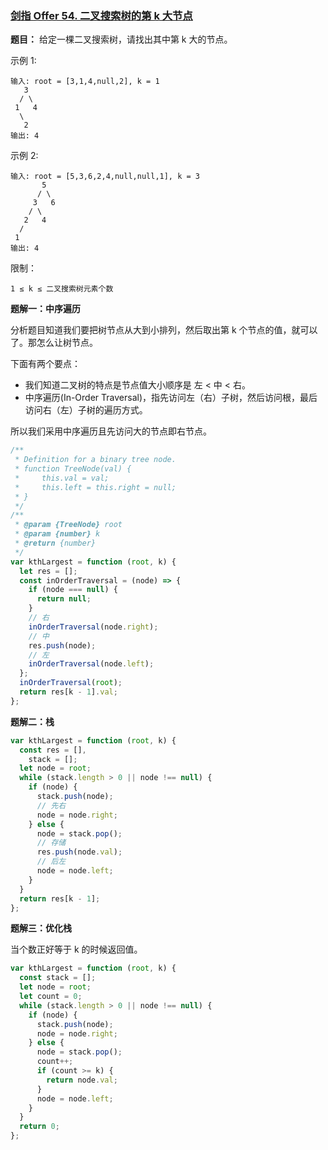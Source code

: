 ### [剑指 Offer 54. 二叉搜索树的第 k 大节点](https://leetcode-cn.com/problems/er-cha-sou-suo-shu-de-di-kda-jie-dian-lcof/)

**题目：** 给定一棵二叉搜索树，请找出其中第 k 大的节点。

示例 1:

```
输入: root = [3,1,4,null,2], k = 1
   3
  / \
 1   4
  \
   2
输出: 4
```

示例 2:

```
输入: root = [5,3,6,2,4,null,null,1], k = 3
       5
      / \
     3   6
    / \
   2   4
  /
 1
输出: 4
```

限制：

```
1 ≤ k ≤ 二叉搜索树元素个数
```

**题解一：中序遍历**

分析题目知道我们要把树节点从大到小排列，然后取出第 k 个节点的值，就可以了。那怎么让树节点。

下面有两个要点：

- 我们知道二叉树的特点是节点值大小顺序是 左 < 中 < 右。
- 中序遍历(In-Order Traversal)，指先访问左（右）子树，然后访问根，最后访问右（左）子树的遍历方式。

所以我们采用中序遍历且先访问大的节点即右节点。

```js
/**
 * Definition for a binary tree node.
 * function TreeNode(val) {
 *     this.val = val;
 *     this.left = this.right = null;
 * }
 */
/**
 * @param {TreeNode} root
 * @param {number} k
 * @return {number}
 */
var kthLargest = function (root, k) {
  let res = [];
  const inOrderTraversal = (node) => {
    if (node === null) {
      return null;
    }
    // 右
    inOrderTraversal(node.right);
    // 中
    res.push(node);
    // 左
    inOrderTraversal(node.left);
  };
  inOrderTraversal(root);
  return res[k - 1].val;
};
```

**题解二：栈**

```js
var kthLargest = function (root, k) {
  const res = [],
    stack = [];
  let node = root;
  while (stack.length > 0 || node !== null) {
    if (node) {
      stack.push(node);
      // 先右
      node = node.right;
    } else {
      node = stack.pop();
      // 存储
      res.push(node.val);
      // 后左
      node = node.left;
    }
  }
  return res[k - 1];
};
```

**题解三：优化栈**

当个数正好等于 k 的时候返回值。

```js
var kthLargest = function (root, k) {
  const stack = [];
  let node = root;
  let count = 0;
  while (stack.length > 0 || node !== null) {
    if (node) {
      stack.push(node);
      node = node.right;
    } else {
      node = stack.pop();
      count++;
      if (count >= k) {
        return node.val;
      }
      node = node.left;
    }
  }
  return 0;
};
```
